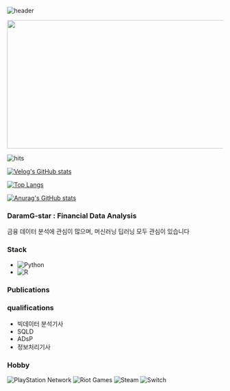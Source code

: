 ![header](https://capsule-render.vercel.app/api?type=rounded&color=gradient&height=360&text=DaramG-star&fontSize=70&fontAlign=50&fontAlignY=50&desc=&descSize=20&descAlign=50&descAlignY=60)

<a href="https://www.solve-nyang.com"><img src="https://api.solve-nyang.com/compose/sukrladuswn" width="600" height="300"/></a>

![hits](https://hits.seeyoufarm.com/api/count/incr/badge.svg?url=https%3A%2F%2Fgithub.com%2FDaramG-star&edge_flat=false&title=hits)

[![Velog's GitHub stats](https://velog-readme-stats.vercel.app/api?name=cute_daramg)](https://velog.io/@cute_daramg/posts)

[![Top Langs](https://github-readme-stats.vercel.app/api/top-langs/?username=DaramG-star)](https://github.com/anuraghazra/github-readme-stats)

[![Anurag's GitHub stats](https://github-readme-stats.vercel.app/api?username=DaramG-star)](https://github.com/DaramG-star/github-readme-stats)




### DaramG-star : Financial Data Analysis

금융 데이터 분석에 관심이 많으며, 머신러닝 딥러닝 모두 관심이 있습니다

### Stack

- ![Python](https://img.shields.io/badge/python-3670A0?style=for-the-badge&logo=python&logoColor=ffdd54)
- ![R](https://img.shields.io/badge/r-%23276DC3.svg?style=for-the-badge&logo=r&logoColor=white)


### Publications

### qualifications
- 빅데이터 분석기사
- SQLD
- ADsP
- 정보처리기사

### Hobby
![PlayStation Network](https://img.shields.io/badge/PSN-%230070D1.svg?style=for-the-badge&logo=Playstation&logoColor=white)
![Riot Games](https://img.shields.io/badge/riotgames-D32936.svg?style=for-the-badge&logo=riotgames&logoColor=white)
![Steam](https://img.shields.io/badge/steam-%23000000.svg?style=for-the-badge&logo=steam&logoColor=white)
![Switch](https://img.shields.io/badge/Switch-E60012?style=for-the-badge&logo=nintendo-switch&logoColor=white)
